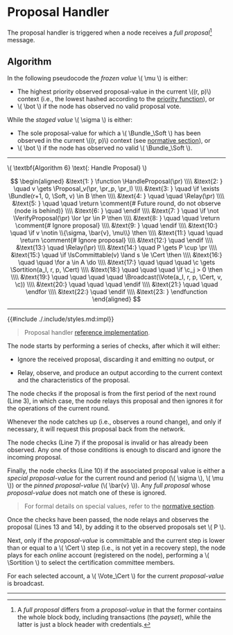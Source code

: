$$
\newcommand \HandleProposal {\mathrm{HandleProposal}}
\newcommand \VerifyProposal {\mathrm{VerifyProposal}}
\newcommand \IsCommittable {\mathrm{IsCommittable}}
\newcommand \Relay {\mathrm{Relay}}
\newcommand \Broadcast {\mathrm{Broadcast}}
\newcommand \Vote {\mathrm{Vote}}
\newcommand \Sortition {\mathrm{Sortition}}
\newcommand \Proposal {\mathrm{Proposal}}
\newcommand \Bundle {\mathrm{Bundle}}
\newcommand \Soft {\mathit{soft}}
\newcommand \Cert {\mathit{cert}}
\newcommand \function {\textbf{function }}
\newcommand \return {\textbf{return }}
\newcommand \endfunction {\textbf{end function}}
\newcommand \if {\textbf{if }}
\newcommand \then {\textbf{ then}}
\newcommand \endif {\textbf{end if}}
\newcommand \for {\textbf{for }}
\newcommand \do {\textbf{ do}}
\newcommand \endfor {\textbf{end for}}
\newcommand \not {\textbf{not }}
\newcommand \comment {\qquad \small \textsf}
\newcommand \pr {\mathit{proposal}}
\newcommand \c {\mathit{credentials}}
$$

# Proposal Handler

The proposal handler is triggered when a node receives a _full proposal_[^1] message.

## Algorithm

In the following pseudocode the _frozen value_ \\( \mu \\) is either:

- The highest priority observed proposal-value in the current \\((r, p)\\) context
(i.e., the lowest hashed according to the [priority function](./abft.md#special-values)), or
- \\( \bot \\) if the node has observed no valid proposal vote.

While the _staged value_ \\( \sigma \\) is either:

- The sole proposal-value for which a \\( \Bundle_\Soft \\) has been observed in
the current \\((r, p)\\) context (see [normative section](abft.md#special-values)), or
- \\( \bot \\) if the node has observed no valid \\( \Bundle_\Soft \\).

---

\\( \textbf{Algorithm 6} \text{: Handle Proposal} \\)

$$
\begin{aligned}
&\text{1: } \function \HandleProposal(\pr) \\\\
&\text{2: } \quad v \gets \Proposal_v(\pr, \pr_p, \pr_I) \\\\
&\text{3: } \quad \if \exists \Bundle(r+1, 0, \Soft, v) \in B \then \\\\
&\text{4: } \quad \quad \Relay(\pr) \\\\
&\text{5: } \quad \quad \return \comment{# Future round, do not observe (node is behind)} \\\\
&\text{6: } \quad \endif \\\\
&\text{7: } \quad \if \not \VerifyProposal(\pr) \lor \pr \in P \then \\\\
&\text{8: } \quad \quad \return \comment{# Ignore proposal} \\\\
&\text{9: } \quad \endif \\\\
&\text{10:} \quad \if v \notin \\{\sigma, \bar{v}, \mu\\} \then \\\\
&\text{11:} \quad \quad \return \comment{# Ignore proposal} \\\\
&\text{12:} \quad \endif \\\\
&\text{13:} \quad \Relay(\pr) \\\\
&\text{14:} \quad P \gets P \cup \pr \\\\
&\text{15:} \quad \if \IsCommittable(v) \land s \le \Cert \then \\\\
&\text{16:} \quad \quad \for a \in A \do \\\\
&\text{17:} \quad \quad \quad \c \gets \Sortition(a_I, r, p, \Cert) \\\\
&\text{18:} \quad \quad \quad \if \c_j > 0 \then \\\\
&\text{19:} \quad \quad \quad \quad \Broadcast(\Vote(a_I, r, p, \Cert, v, \c)) \\\\
&\text{20:} \quad \quad \quad \endif \\\\
&\text{21:} \quad \quad \endfor \\\\
&\text{22:} \quad \endif \\\\
&\text{23: } \endfunction
\end{aligned}
$$

---

{{#include ./.include/styles.md:impl}}
> Proposal handler [reference implementation](https://github.com/algorand/go-algorand/blob/c60db8dbc4b0dd164f0bb764e1464d4ebef38bb4/agreement/proposalManager.go#L57).

The node starts by performing a series of checks, after which it will either:

- Ignore the received proposal, discarding it and emitting no output, or

- Relay, observe, and produce an output according to the current context and the
characteristics of the proposal.

The node checks if the proposal is from the first period of the next round (Line
3), in which case, the node relays this proposal and then ignores it for the operations
of the current round.

Whenever the node catches up (i.e., observes a round change), and only if necessary,
it will request this proposal back from the network.

The node checks (Line 7) if the proposal is invalid or has already been observed.
Any one of those conditions is enough to discard and ignore the incoming proposal.

Finally, the node checks (Line 10) if the associated proposal value is either a
_special proposal-value_ for the current round and period (\\( \sigma \\), \\( \mu \\))
or the _pinned proposal-value_ (\\( \bar{v} \\)). Any _full proposal_ whose _proposal-value_
does not match one of these is ignored.

> For formal details on special values, refer to the [normative section](./abft.md#special-values).

Once the checks have been passed, the node relays and observes the proposal (Lines
13 and 14), by adding it to the observed proposals set \\( P \\).

Next, only if the _proposal-value_ is committable and the current step is lower than or equal
to a \\( \Cert \\) step (i.e., is not yet in a recovery step), the node plays
for each _online_ account (registered on the node), performing a \\( \Sortition \\)
to select the certification committee members.

For each selected account, a \\( \Vote_\Cert \\) for the current _proposal-value_
is broadcast.

---

[^1]: A _full proposal_ differs from a _proposal-value_ in that the former contains
the whole block body, including transactions (the _payset_), while the latter is
just a block header with credentials.